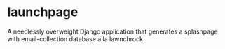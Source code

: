 launchpage
==========

A needlessly overweight Django application that generates a splashpage with 
email-collection database a la lawnchrock.

